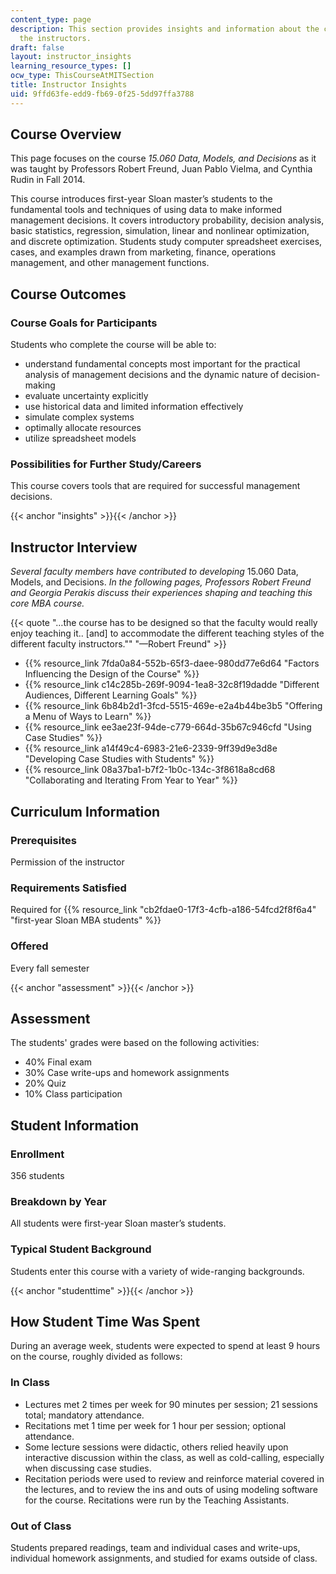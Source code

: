 ```yaml
---
content_type: page
description: This section provides insights and information about the course from
  the instructors.
draft: false
layout: instructor_insights
learning_resource_types: []
ocw_type: ThisCourseAtMITSection
title: Instructor Insights
uid: 9ffd63fe-edd9-fb69-0f25-5dd97ffa3788
---
```

## Course Overview

This page focuses on the course *15.060 Data, Models, and Decisions* as it was taught by Professors Robert Freund, Juan Pablo Vielma, and Cynthia Rudin in Fall 2014.

This course introduces first-year Sloan master’s students to the fundamental tools and techniques of using data to make informed management decisions. It covers introductory probability, decision analysis, basic statistics, regression, simulation, linear and nonlinear optimization, and discrete optimization. Students study computer spreadsheet exercises, cases, and examples drawn from marketing, finance, operations management, and other management functions.

## Course Outcomes

### Course Goals for Participants

Students who complete the course will be able to:

- understand fundamental concepts most important for the practical analysis of management decisions and the dynamic nature of decision-making
- evaluate uncertainty explicitly
- use historical data and limited information effectively
- simulate complex systems
- optimally allocate resources
- utilize spreadsheet models

### Possibilities for Further Study/Careers

This course covers tools that are required for successful management decisions.

{{< anchor "insights" >}}{{< /anchor >}}

## Instructor Interview

*Several faculty members have contributed to developing* 15.060 Data, Models, and Decisions. *In the following pages, Professors Robert Freund and Georgia Perakis discuss their experiences shaping and teaching this core MBA course.*

{{< quote "…the course has to be designed so that the faculty would really enjoy teaching it.. [and] to accommodate the different teaching styles of the different faculty instructors.&quot;" "—Robert Freund" >}}

- {{% resource_link 7fda0a84-552b-65f3-daee-980dd77e6d64 "Factors Influencing the Design of the Course" %}}
- {{% resource_link c14c285b-269f-9094-1ea8-32c8f19dadde "Different Audiences, Different Learning Goals" %}}
- {{% resource_link 6b84b2d1-3fcd-5515-469e-e2a4b44be3b5 "Offering a Menu of Ways to Learn" %}}
- {{% resource_link ee3ae23f-94de-c779-664d-35b67c946cfd "Using Case Studies" %}}
- {{% resource_link a14f49c4-6983-21e6-2339-9ff39d9e3d8e "Developing Case Studies with Students" %}}
- {{% resource_link 08a37ba1-b7f2-1b0c-134c-3f8618a8cd68 "Collaborating and Iterating From Year to Year" %}}

## Curriculum Information

### Prerequisites

Permission of the instructor

### Requirements Satisfied

Required for {{% resource_link "cb2fdae0-17f3-4cfb-a186-54fcd2f8f6a4" "first-year Sloan MBA students" %}}

### Offered

Every fall semester

{{< anchor "assessment" >}}{{< /anchor >}}

## Assessment

The students' grades were based on the following activities:

- 40% Final exam
- 30% Case write-ups and homework assignments
- 20% Quiz
- 10% Class participation

## Student Information

### Enrollment

356 students

### Breakdown by Year

All students were first-year Sloan master’s students.

### Typical Student Background

Students enter this course with a variety of wide-ranging backgrounds.

{{< anchor "studenttime" >}}{{< /anchor >}}

## How Student Time Was Spent

During an average week, students were expected to spend at least 9 hours on the course, roughly divided as follows:

### In Class

- Lectures met 2 times per week for 90 minutes per session; 21 sessions total; mandatory attendance.
- Recitations met 1 time per week for 1 hour per session; optional attendance.
- Some lecture sessions were didactic, others relied heavily upon interactive discussion within the class, as well as cold-calling, especially when discussing case studies.
- Recitation periods were used to review and reinforce material covered in the lectures, and to review the ins and outs of using modeling software for the course. Recitations were run by the Teaching Assistants.

### Out of Class

Students prepared readings, team and individual cases and write-ups, individual homework assignments, and studied for exams outside of class.